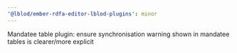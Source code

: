 ```yaml
---
'@lblod/ember-rdfa-editor-lblod-plugins': minor
---
```


Mandatee table plugin: ensure synchronisation warning shown in mandatee tables is clearer/more explicit
